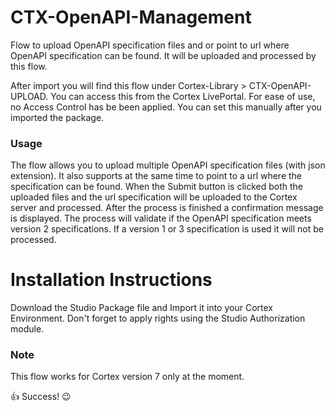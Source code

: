 # CTX-OpenAPI-Management
Flow to upload OpenAPI specification files and or point to url where OpenAPI specification can be found. It will be uploaded and processed by this flow.

After import you will find this flow under Cortex-Library > CTX-OpenAPI-UPLOAD.
You can access this from the Cortex LivePortal. For ease of use, no Access Control has be been applied.
You can set this manually after you imported the package.

### Usage
The flow allows you to upload multiple OpenAPI specification files (with json extension).
It also supports at the same time to point to a url where the specification can be found.
When the Submit button is clicked both the uploaded files and the url specification will be uploaded to the Cortex server and processed.
After the process is finished a confirmation message is displayed.
The process will validate if the OpenAPI specification meets version 2 specifications.
If a version 1 or 3 specification is used it will not be processed.

# Installation Instructions
Download the Studio Package file and Import it into your Cortex Environment.
Don't forget to apply rights using the Studio Authorization module.

### Note
This flow works for Cortex version 7 only at the moment.

:thumbsup: Success! :wink:

